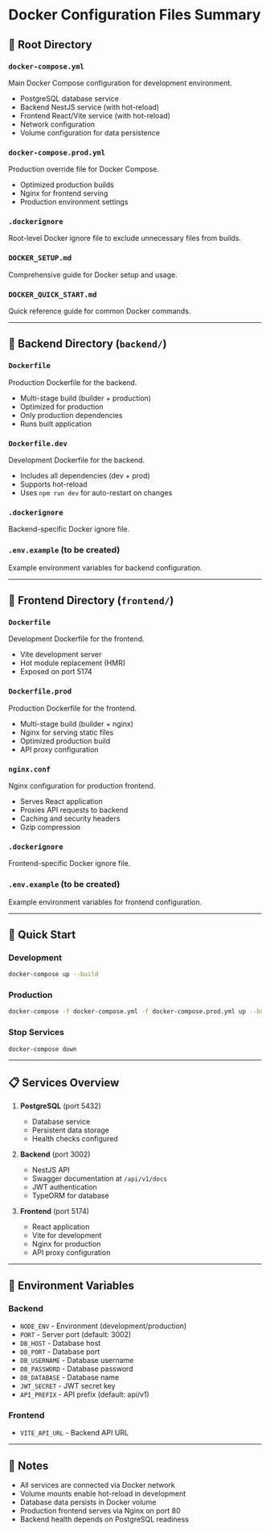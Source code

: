 # Docker Configuration Files Summary

## 📁 Root Directory

### `docker-compose.yml`

Main Docker Compose configuration for development environment.

- PostgreSQL database service
- Backend NestJS service (with hot-reload)
- Frontend React/Vite service (with hot-reload)
- Network configuration
- Volume configuration for data persistence

### `docker-compose.prod.yml`

Production override file for Docker Compose.

- Optimized production builds
- Nginx for frontend serving
- Production environment settings

### `.dockerignore`

Root-level Docker ignore file to exclude unnecessary files from builds.

### `DOCKER_SETUP.md`

Comprehensive guide for Docker setup and usage.

### `DOCKER_QUICK_START.md`

Quick reference guide for common Docker commands.

---

## 📁 Backend Directory (`backend/`)

### `Dockerfile`

Production Dockerfile for the backend.

- Multi-stage build (builder + production)
- Optimized for production
- Only production dependencies
- Runs built application

### `Dockerfile.dev`

Development Dockerfile for the backend.

- Includes all dependencies (dev + prod)
- Supports hot-reload
- Uses `npm run dev` for auto-restart on changes

### `.dockerignore`

Backend-specific Docker ignore file.

### `.env.example` (to be created)

Example environment variables for backend configuration.

---

## 📁 Frontend Directory (`frontend/`)

### `Dockerfile`

Development Dockerfile for the frontend.

- Vite development server
- Hot module replacement (HMR)
- Exposed on port 5174

### `Dockerfile.prod`

Production Dockerfile for the frontend.

- Multi-stage build (builder + nginx)
- Nginx for serving static files
- Optimized production build
- API proxy configuration

### `nginx.conf`

Nginx configuration for production frontend.

- Serves React application
- Proxies API requests to backend
- Caching and security headers
- Gzip compression

### `.dockerignore`

Frontend-specific Docker ignore file.

### `.env.example` (to be created)

Example environment variables for frontend configuration.

---

## 🚀 Quick Start

### Development

```bash
docker-compose up --build
```

### Production

```bash
docker-compose -f docker-compose.yml -f docker-compose.prod.yml up --build
```

### Stop Services

```bash
docker-compose down
```

---

## 📋 Services Overview

1. **PostgreSQL** (port 5432)

   - Database service
   - Persistent data storage
   - Health checks configured

2. **Backend** (port 3002)

   - NestJS API
   - Swagger documentation at `/api/v1/docs`
   - JWT authentication
   - TypeORM for database

3. **Frontend** (port 5174)
   - React application
   - Vite for development
   - Nginx for production
   - API proxy configuration

---

## 🔧 Environment Variables

### Backend

- `NODE_ENV` - Environment (development/production)
- `PORT` - Server port (default: 3002)
- `DB_HOST` - Database host
- `DB_PORT` - Database port
- `DB_USERNAME` - Database username
- `DB_PASSWORD` - Database password
- `DB_DATABASE` - Database name
- `JWT_SECRET` - JWT secret key
- `API_PREFIX` - API prefix (default: api/v1)

### Frontend

- `VITE_API_URL` - Backend API URL

---

## 📝 Notes

- All services are connected via Docker network
- Volume mounts enable hot-reload in development
- Database data persists in Docker volume
- Production frontend serves via Nginx on port 80
- Backend health depends on PostgreSQL readiness
